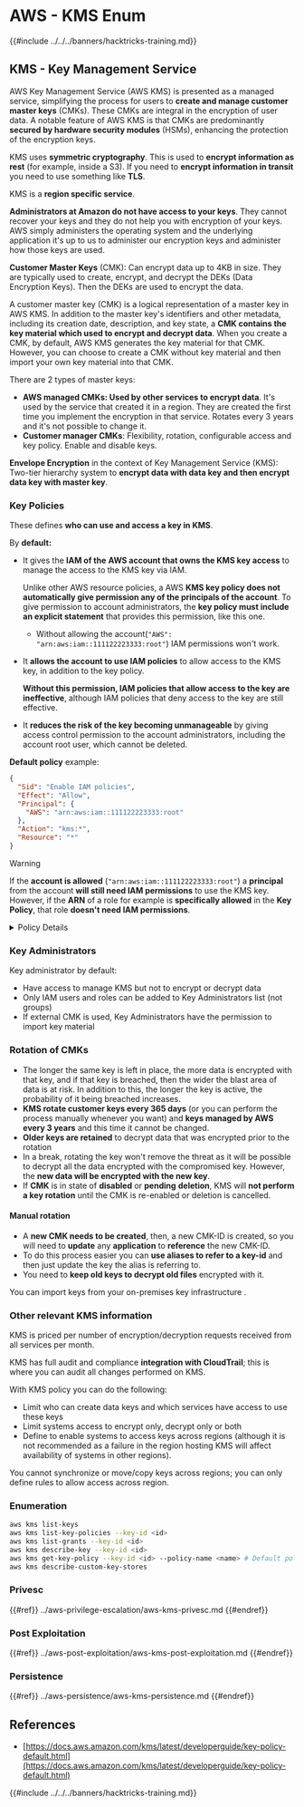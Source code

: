 # AWS - KMS Enum

{{#include ../../../banners/hacktricks-training.md}}

## KMS - Key Management Service

AWS Key Management Service (AWS KMS) is presented as a managed service, simplifying the process for users to **create and manage customer master keys** (CMKs). These CMKs are integral in the encryption of user data. A notable feature of AWS KMS is that CMKs are predominantly **secured by hardware security modules** (HSMs), enhancing the protection of the encryption keys.

KMS uses **symmetric cryptography**. This is used to **encrypt information as rest** (for example, inside a S3). If you need to **encrypt information in transit** you need to use something like **TLS**.

KMS is a **region specific service**.

**Administrators at Amazon do not have access to your keys**. They cannot recover your keys and they do not help you with encryption of your keys. AWS simply administers the operating system and the underlying application it's up to us to administer our encryption keys and administer how those keys are used.

**Customer Master Keys** (CMK): Can encrypt data up to 4KB in size. They are typically used to create, encrypt, and decrypt the DEKs (Data Encryption Keys). Then the DEKs are used to encrypt the data.

A customer master key (CMK) is a logical representation of a master key in AWS KMS. In addition to the master key's identifiers and other metadata, including its creation date, description, and key state, a **CMK contains the key material which used to encrypt and decrypt data**. When you create a CMK, by default, AWS KMS generates the key material for that CMK. However, you can choose to create a CMK without key material and then import your own key material into that CMK.

There are 2 types of master keys:

- **AWS managed CMKs: Used by other services to encrypt data**. It's used by the service that created it in a region. They are created the first time you implement the encryption in that service. Rotates every 3 years and it's not possible to change it.
- **Customer manager CMKs**: Flexibility, rotation, configurable access and key policy. Enable and disable keys.

**Envelope Encryption** in the context of Key Management Service (KMS): Two-tier hierarchy system to **encrypt data with data key and then encrypt data key with master key**.

### Key Policies

These defines **who can use and access a key in KMS**.

By **default:**

- It gives the **IAM of the** **AWS account that owns the KMS key access** to manage the access to the KMS key via IAM.

  Unlike other AWS resource policies, a AWS **KMS key policy does not automatically give permission any of the principals of the account**. To give permission to account administrators, the **key policy must include an explicit statement** that provides this permission, like this one.

  - Without allowing the account(`"AWS": "arn:aws:iam::111122223333:root"`) IAM permissions won't work.

- It **allows the account to use IAM policies** to allow access to the KMS key, in addition to the key policy.

  **Without this permission, IAM policies that allow access to the key are ineffective**, although IAM policies that deny access to the key are still effective.

- It **reduces the risk of the key becoming unmanageable** by giving access control permission to the account administrators, including the account root user, which cannot be deleted.

**Default policy** example:

```json
{
  "Sid": "Enable IAM policies",
  "Effect": "Allow",
  "Principal": {
    "AWS": "arn:aws:iam::111122223333:root"
  },
  "Action": "kms:*",
  "Resource": "*"
}
```

> [!WARNING]
> If the **account is allowed** (`"arn:aws:iam::111122223333:root"`) a **principal** from the account **will still need IAM permissions** to use the KMS key. However, if the **ARN** of a role for example is **specifically allowed** in the **Key Policy**, that role **doesn't need IAM permissions**.

<details>

<summary>Policy Details</summary>

Properties of a policy:

- JSON based document
- Resource --> Affected resources (can be "\*")
- Action --> kms:Encrypt, kms:Decrypt, kms:CreateGrant ... (permissions)
- Effect --> Allow/Deny
- Principal --> arn affected
- Conditions (optional) --> Condition to give the permissions

Grants:

- Allow to delegate your permissions to another AWS principal within your AWS account. You need to create them using the AWS KMS APIs. It can be indicated the CMK identifier, the grantee principal and the required level of opoeration (Decrypt, Encrypt, GenerateDataKey...)
- After the grant is created a GrantToken and a GratID are issued

**Access**:

- Via **key policy** -- If this exist, this takes **precedent** over the IAM policy
- Via **IAM policy**
- Via **grants**

</details>

### Key Administrators

Key administrator by default:

- Have access to manage KMS but not to encrypt or decrypt data
- Only IAM users and roles can be added to Key Administrators list (not groups)
- If external CMK is used, Key Administrators have the permission to import key material

### Rotation of CMKs

- The longer the same key is left in place, the more data is encrypted with that key, and if that key is breached, then the wider the blast area of data is at risk. In addition to this, the longer the key is active, the probability of it being breached increases.
- **KMS rotate customer keys every 365 days** (or you can perform the process manually whenever you want) and **keys managed by AWS every 3 years** and this time it cannot be changed.
- **Older keys are retained** to decrypt data that was encrypted prior to the rotation
- In a break, rotating the key won't remove the threat as it will be possible to decrypt all the data encrypted with the compromised key. However, the **new data will be encrypted with the new key**.
- If **CMK** is in state of **disabled** or **pending** **deletion**, KMS will **not perform a key rotation** until the CMK is re-enabled or deletion is cancelled.

#### Manual rotation

- A **new CMK needs to be created**, then, a new CMK-ID is created, so you will need to **update** any **application** to **reference** the new CMK-ID.
- To do this process easier you can **use aliases to refer to a key-id** and then just update the key the alias is referring to.
- You need to **keep old keys to decrypt old files** encrypted with it.

You can import keys from your on-premises key infrastructure .

### Other relevant KMS information

KMS is priced per number of encryption/decryption requests received from all services per month.

KMS has full audit and compliance **integration with CloudTrail**; this is where you can audit all changes performed on KMS.

With KMS policy you can do the following:

- Limit who can create data keys and which services have access to use these keys
- Limit systems access to encrypt only, decrypt only or both
- Define to enable systems to access keys across regions (although it is not recommended as a failure in the region hosting KMS will affect availability of systems in other regions).

You cannot synchronize or move/copy keys across regions; you can only define rules to allow access across region.

### Enumeration

```bash
aws kms list-keys
aws kms list-key-policies --key-id <id>
aws kms list-grants --key-id <id>
aws kms describe-key --key-id <id>
aws kms get-key-policy --key-id <id> --policy-name <name> # Default policy name is "default"
aws kms describe-custom-key-stores
```

### Privesc

{{#ref}}
../aws-privilege-escalation/aws-kms-privesc.md
{{#endref}}

### Post Exploitation

{{#ref}}
../aws-post-exploitation/aws-kms-post-exploitation.md
{{#endref}}

### Persistence

{{#ref}}
../aws-persistence/aws-kms-persistence.md
{{#endref}}

## References

- [https://docs.aws.amazon.com/kms/latest/developerguide/key-policy-default.html](https://docs.aws.amazon.com/kms/latest/developerguide/key-policy-default.html)

{{#include ../../../banners/hacktricks-training.md}}






